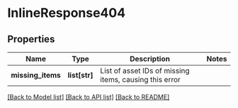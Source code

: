 # InlineResponse404

## Properties
Name | Type | Description | Notes
------------ | ------------- | ------------- | -------------
**missing_items** | **list[str]** | List of asset IDs of missing items, causing this error | 

[[Back to Model list]](../README.md#documentation-for-models) [[Back to API list]](../README.md#documentation-for-api-endpoints) [[Back to README]](../README.md)


